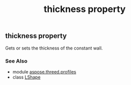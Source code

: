 ﻿---
title: thickness property
second_title: Aspose.3D for Python via .NET API References
description: 
type: docs
weight: 190
url: /python-net/aspose.threed.profiles/lshape/thickness/
is_root: false
---

## thickness property


Gets or sets the thickness of the constant wall.

### See Also
* module [aspose.threed.profiles](../../)
* class [LShape](/3d/python-net/aspose.threed.profiles/lshape)
